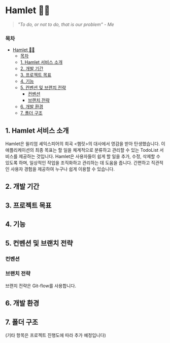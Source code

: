# Hamlet 🤴🏻

> _"To do, or not to do, that is our problem" - Me_

### 목차

- [Hamlet 🤴🏻](#hamlet-)
  - [목차](#목차)
  - [1. Hamlet 서비스 소개](#1-hamlet-서비스-소개)
  - [2. 개발 기간](#2-개발-기간)
  - [3. 프로젝트 목표](#3-프로젝트-목표)
  - [4. 기능](#4-기능)
  - [5. 컨벤션 및 브랜치 전략](#5-컨벤션-및-브랜치-전략)
    - [컨벤션](#컨벤션)
    - [브랜치 전략](#브랜치-전략)
  - [6. 개발 환경](#6-개발-환경)
  - [7. 폴더 구조](#7-폴더-구조)

## 1. Hamlet 서비스 소개

Hamlet은 윌리엄 셰익스피어의 희곡 <햄릿>의 대사에서 영감을 받아 탄생했습니다. 이 애플리케이션의 최종 목표는 할 일을 체계적으로 분류하고 관리할 수 있는 TodoList 서비스를 제공하는 것입니다. Hamlet은 사용자들이 쉽게 할 일을 추가, 수정, 삭제할 수 있도록 하며, 일상적인 작업을 조직화하고 관리하는 데 도움을 줍니다. 간편하고 직관적인 사용자 경험을 제공하여 누구나 쉽게 이용할 수 있습니다.

## 2. 개발 기간

## 3. 프로젝트 목표

## 4. 기능

## 5. 컨벤션 및 브랜치 전략

### 컨벤션

### 브랜치 전략

브랜치 전략은 Git-flow를 사용합니다.

## 6. 개발 환경

## 7. 폴더 구조

(기타 항목은 프로젝트 진행도에 따라 추가 예정입니다)
